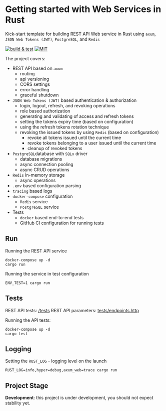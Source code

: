 # Getting started with Web Services in Rust

Kick-start template for building REST API Web service in Rust using `axum`, `JSON Web Tokens (JWT)`, `PostgreSQL`, and `Redis`

[![build & test](https://github.com/sheroz/axum-web/actions/workflows/ci.yml/badge.svg)](https://github.com/sheroz/axum-web/actions/workflows/ci.yml)
[![MIT](https://img.shields.io/github/license/sheroz/axum-web)](https://github.com/sheroz/axum-web/tree/main/LICENSE)

The project covers:

- REST API based on `axum`
  - routing
  - api versioning
  - CORS settings
  - error handling
  - graceful shutdown
- `JSON Web Tokens (JWT)` based authentication & authorization
  - login, logout, refresh, and revoking operations
  - role based authorization
  - generating and validating of access and refresh tokens
  - setting the tokens expiry time (based on configuration)
  - using the refresh tokens rotation technique
  - revoking the issued tokens by using `Redis` (based on configuration)
    - revoke all tokens issued until the current time
    - revoke tokens belonging to a user issued until the current time
    - cleanup of revoked tokens
- `PostgreSQL`database with `SQLx` driver
  - database migrations
  - async connection pooling
  - async CRUD operations
- `Redis` in-memory storage
  - async operations
- `.env` based configuration parsing
- `tracing` based logs
- `docker-compose` configuration
  - `Redis` service
  - `PostgreSQL` service
- Tests
  - `docker` based end-to-end tests
  - GitHub CI configuration for running tests

## Run

Running the REST API service

```text
docker-compose up -d
cargo run
```

Running the service in test configuration

```text
ENV_TEST=1 cargo run
```

## Tests

REST API tests: [/tests](/tests)
REST API parameters: [tests/endpoints.http](/tests/endpoints.http)

Running the API tests:

```text
docker-compose up -d
cargo test
```

## Logging

Setting the `RUST_LOG` - logging level on the launch

```text
RUST_LOG=info,hyper=debug,axum_web=trace cargo run
```

## Project Stage

**Development**: this project is under development, you should not expect stability yet.
